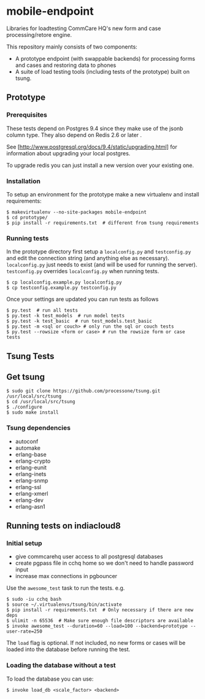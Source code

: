 # mobile-endpoint

Libraries for loadtesting CommCare HQ's new form and case processing/retore engine.

This repository mainly consists of two components:

- A prototype endpoint (with swappable backends) for processing forms and cases and restoring data to phones
- A suite of load testing tools (including tests of the prototype) built on tsung.

## Prototype

### Prerequisites

These tests depend on Postgres 9.4 since they make use of the jsonb column type. They also depend on Redis 2.6 or later .

See [http://www.postgresql.org/docs/9.4/static/upgrading.html] for information about upgrading your local postgres.

To upgrade redis you can just install a new version over your existing one.


### Installation

To setup an environment for the prototype make a new virtualenv and install requirements:

```
$ makevirtualenv --no-site-packages mobile-endpoint
$ cd prototype/
$ pip install -r requirements.txt  # different from tsung requirements
```

### Running tests

In the prototype directory first setup a `localconfig.py` and `testconfig.py` and edit the connection string (and anything else as necessary).
`localconfig.py` just needs to exist (and will be used for running the server).
`testconfig.py` overrides `localconfig.py` when running tests.

```
$ cp localconfig.example.py localconfig.py
$ cp testconfig.example.py testconfig.py
```

Once your settings are updated you can run tests as follows

```
$ py.test  # run all tests
$ py.test -k test_models  # run model tests
$ py.test -k test_basic  # run test_models.test_basic
$ py.test -m <sql or couch> # only run the sql or couch tests
$ py.test --rowsize <form or case> # run the rowsize form or case tests

```


## Tsung Tests

## Get tsung

```
$ sudo git clone https://github.com/processone/tsung.git /usr/local/src/tsung
$ cd /usr/local/src/tsung
$ ./configure
$ sudo make install
```

### Tsung dependencies
- autoconf
- automake
- erlang-base
- erlang-crypto
- erlang-eunit
- erlang-inets
- erlang-snmp
- erlang-ssl
- erlang-xmerl
- erlang-dev
- erlang-asn1


## Running tests on indiacloud8

### Initial setup
* give commcarehq user access to all postgresql databases
* create pgpass file in cchq home so we don't need to handle password input
* increase max connections in pgbouncer

Use the `awesome_test` task to run the tests. e.g.
```
$ sudo -iu cchq bash
$ source ~/.virtualenvs/tsung/bin/activate
$ pip install -r requirements.txt  # Only necessary if there are new deps
$ ulimit -n 65536  # Make sure enough file descriptors are available
$ invoke awesome_test --duration=60 --load=100 --backend=prototype --user-rate=250
```
The `load` flag is optional. If not included, no new forms or cases will be loaded into the database before running the test.


### Loading the database without a test

To load the database you can use:
```
$ invoke load_db <scale_factor> <backend>
```
